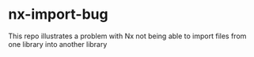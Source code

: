 # nx-import-bug

This repo illustrates a problem with Nx not being able to import files from one library into another library
